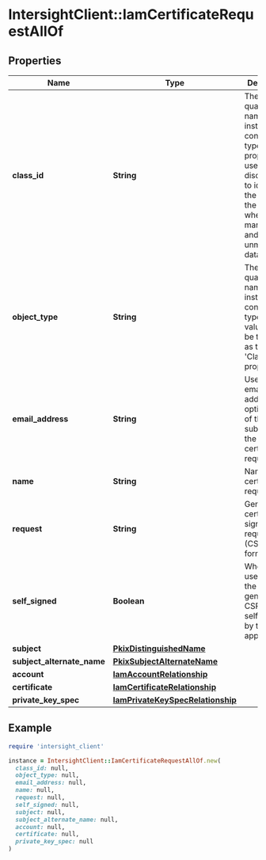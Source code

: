 # IntersightClient::IamCertificateRequestAllOf

## Properties

| Name | Type | Description | Notes |
| ---- | ---- | ----------- | ----- |
| **class_id** | **String** | The fully-qualified name of the instantiated, concrete type. This property is used as a discriminator to identify the type of the payload when marshaling and unmarshaling data. | [default to &#39;iam.CertificateRequest&#39;] |
| **object_type** | **String** | The fully-qualified name of the instantiated, concrete type. The value should be the same as the &#39;ClassId&#39; property. | [default to &#39;iam.CertificateRequest&#39;] |
| **email_address** | **String** | User input email address, an optional part of the subject of the certificate request. | [optional] |
| **name** | **String** | Name of the certificate request. | [optional] |
| **request** | **String** | Generated certificate signing request (CSR) in PEM format. | [optional][readonly] |
| **self_signed** | **Boolean** | Whether the user wants the generated CSR to be self-signed by the appliance. | [optional] |
| **subject** | [**PkixDistinguishedName**](PkixDistinguishedName.md) |  | [optional] |
| **subject_alternate_name** | [**PkixSubjectAlternateName**](PkixSubjectAlternateName.md) |  | [optional] |
| **account** | [**IamAccountRelationship**](IamAccountRelationship.md) |  | [optional] |
| **certificate** | [**IamCertificateRelationship**](IamCertificateRelationship.md) |  | [optional] |
| **private_key_spec** | [**IamPrivateKeySpecRelationship**](IamPrivateKeySpecRelationship.md) |  | [optional] |

## Example

```ruby
require 'intersight_client'

instance = IntersightClient::IamCertificateRequestAllOf.new(
  class_id: null,
  object_type: null,
  email_address: null,
  name: null,
  request: null,
  self_signed: null,
  subject: null,
  subject_alternate_name: null,
  account: null,
  certificate: null,
  private_key_spec: null
)
```

